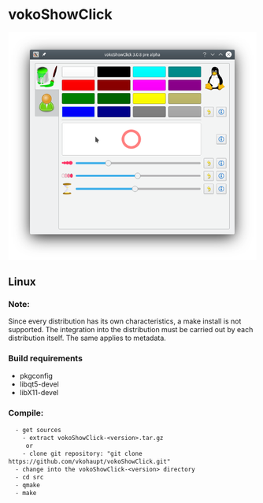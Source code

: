 # vokoShowClick
![Picture](https://github.com/vkohaupt/vokoShowClick/blob/main/vokoShowClick.png)

## Linux

### Note:
Since every distribution has its own characteristics, a make install is not supported. The integration into the distribution must be carried out by each distribution itself. The same applies to metadata.


### Build requirements
* pkgconfig
* libqt5-devel
* libX11-devel

### Compile:  
```
  - get sources  
    - extract vokoShowClick-<version>.tar.gz  
     or  
    - clone git repository: "git clone https://github.com/vkohaupt/vokoShowClick.git"  
  - change into the vokoShowClick-<version> directory  
  - cd src  
  - qmake  
  - make  
``` 